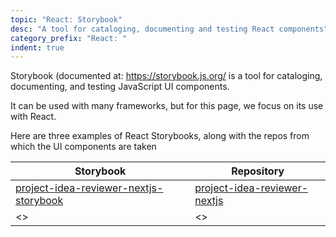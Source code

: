 ```yaml
---
topic: "React: Storybook"
desc: "A tool for cataloging, documenting and testing React components"
category_prefix: "React: "
indent: true
---
```


Storybook (documented at: <https://storybook.js.org/> is a tool for cataloging, documenting, and testing JavaScript UI components.  

It can be used with many frameworks, but for this page, we focus on its use with React.

Here are three examples of React Storybooks, along with the repos from which the UI components are taken

| Storybook | Repository | 
|-----------|------------|
| [project-idea-reviewer-nextjs-storybook](https://ucsb-cs48-s20.github.io/project-idea-reviewer-nextjs-storybook) | [project-idea-reviewer-nextjs](https://github.com/ucsb-cs48-s20/project-idea-reviewer-nextjs) |
| <> | <> |
